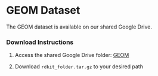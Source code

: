 # GEOM Dataset

The GEOM dataset is available on our shared Google Drive.

### Download Instructions

1. Access the shared Google Drive folder: [GEOM](https://drive.google.com/drive/folders/11ejx1NOPgTSpsfIZibpsdj3-C8DXdVDB?usp=drive_link)

2. Download `rdkit_folder.tar.gz` to your desired path
